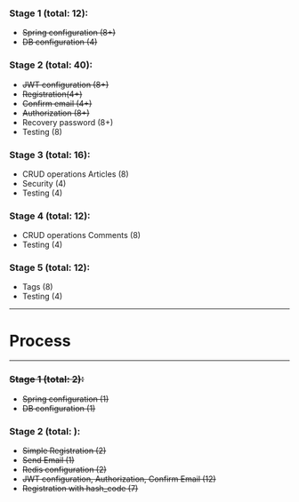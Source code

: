 ### Stage 1 (total: 12):
- ~~Spring configuration (8+)~~
- ~~DB configuration (4)~~

### Stage 2 (total: 40):
- ~~JWT configuration (8+)~~
- ~~Registration(4+)~~
- ~~Confirm email (4+)~~
- ~~Authorization (8+)~~
- Recovery password (8+)
- Testing (8)

### Stage 3 (total: 16):
- CRUD operations Articles (8)
- Security (4)
- Testing (4)

### Stage 4 (total: 12):
- CRUD operations Comments (8)
- Testing (4)

### Stage 5 (total: 12):
- Tags (8)
- Testing (4)

***
# Process
***

### ~~Stage 1 (total: 2):~~
- ~~Spring configuration (1)~~
- ~~DB configuration (1)~~

### Stage 2 (total: ):
- ~~Simple Registration (2)~~
- ~~Send Email (1)~~
- ~~Redis configuration (2)~~
- ~~JWT configuration, Authorization, Confirm Email (12)~~
- ~~Registration with hash_code (7)~~
